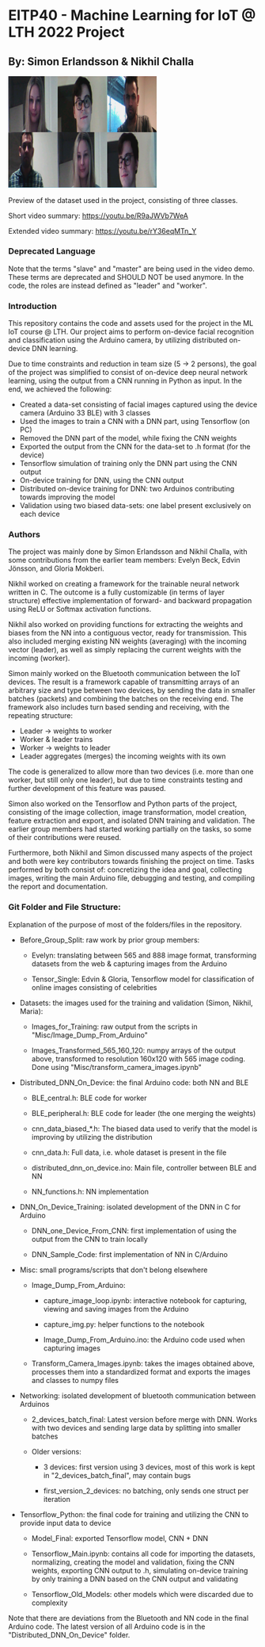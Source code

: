 # EITP40 - Machine Learning for IoT @ LTH 2022 Project
## By: Simon Erlandsson & Nikhil Challa

<img src="dataset_preview.png" alt="Preview of dataset]" width="300"/>

Preview of the dataset used in the project, consisting of three classes.

Short video summary: https://youtu.be/R9aJWVb7WeA

Extended video summary: https://youtu.be/rY36eqMTn_Y

### Deprecated Language
Note that the terms "slave" and "master" are being used in the video demo. These terms are deprecated and SHOULD NOT be used anymore. In the code, the roles are instead defined as "leader" and "worker".

### Introduction
This repository contains the code and assets used for the project in the ML IoT course @ LTH. Our project aims to perform on-device facial recognition and classification using the Arduino camera, by utilizing distributed on-device DNN learning.

Due to time constraints and reduction in team size (5 -> 2 persons), the goal of the project was simplified to consist of on-device deep neural network learning, using the output from a CNN running in Python as input. In the end, we achieved the following:

- Created a data-set consisting of facial images captured using the device camera (Arduino 33 BLE) with 3 classes
- Used the images to train a CNN with a DNN part, using Tensorflow (on PC)
- Removed the DNN part of the model, while fixing the CNN weights
- Exported the output from the CNN for the data-set to .h format (for the device)
- Tensorflow simulation of training only the DNN part using the CNN output
- On-device training for DNN, using the CNN output
- Distributed on-device training for DNN: two Arduinos contributing towards improving the model
- Validation using two biased data-sets: one label present exclusively on each device

### Authors
The project was mainly done by Simon Erlandsson and Nikhil Challa, with some contributions from the earlier team members: Evelyn Beck, Edvin Jönsson, and Gloria Mokberi.

Nikhil worked on creating a framework for the trainable neural network written in C. The outcome is a fully customizable (in terms of layer structure) effective implementation of forward- and backward propagation using ReLU or Softmax activation functions.

Nikhil also worked on providing functions for extracting the weights and biases from the NN into a contiguous vector, ready for transmission. This also included merging existing NN weights (averaging) with the incoming vector (leader), as well as simply replacing the current weights with the incoming (worker).

Simon mainly worked on the Bluetooth communication between the IoT devices. The result is a framework capable of transmitting arrays of an arbitrary size and type between two devices, by sending the data in smaller batches (packets) and combining the batches on the receiving end. The framework also includes turn based sending and receiving, with the repeating structure:

- Leader -> weights to worker
- Worker & leader trains
- Worker -> weights to leader
- Leader aggregates (merges) the incoming weights with its own

The code is generalized to allow more than two devices (i.e. more than one worker, but still only one leader), but due to time constraints testing and further development of this feature was paused.

Simon also worked on the Tensorflow and Python parts of the project, consisting of the image collection, image transformation, model creation, feature extraction and export, and isolated DNN training and validation. The earlier group members had started working partially on the tasks, so some of their contributions were reused.

Furthermore, both Nikhil and Simon discussed many aspects of the project and both were key contributors towards finishing the project on time. Tasks performed by both consist of: concretizing the idea and goal, collecting images, writing the main Arduino file, debugging and testing, and compiling the report and documentation.

### Git Folder and File Structure:
Explanation of the purpose of most of the folders/files in the repository.
- Before_Group_Split: raw work by prior group members:
  - Evelyn: translating between 565 and 888 image format, transforming datasets from the web & capturing images from the Arduino

  - Tensor_Single: Edvin & Gloria, Tensorflow model for classification of online images consisting of celebrities

- Datasets: the images used for the training and validation (Simon, Nikhil, Maria):
  - Images_for_Training: raw output from the scripts in "Misc/Image_Dump_From_Arduino"

  - Images_Transformed_565_160_120: numpy arrays of the output above, transformed to resolution 160x120 with 565 image coding. Done using "Misc/transform_camera_images.ipynb"

- Distributed_DNN_On_Device: the final Arduino code: both NN and BLE
  - BLE_central.h: BLE code for worker
  - BLE_peripheral.h: BLE code for leader (the one merging the weights)
  - cnn_data_biased_*.h: The biased data used to verify that the model is  improving by utilizing the distribution
  - cnn_data.h: Full data, i.e. whole dataset is present in the file
  - distributed_dnn_on_device.ino: Main file, controller between BLE and NN

  - NN_functions.h: NN implementation

- DNN_On_Device_Training: isolated development of the DNN in C for Arduino
  - DNN_one_Device_From_CNN: first implementation of using the output from the CNN to train locally

  - DNN_Sample_Code: first implementation of NN in C/Arduino

- Misc: small programs/scripts that don't belong elsewhere
  - Image_Dump_From_Arduino:

    - capture_image_loop.ipynb: interactive notebook for capturing, viewing and saving images from the Arduino

    - capture_img.py: helper functions to the notebook

    - Image_Dump_From_Arduino.ino: the Arduino code used when capturing images

  - Transform_Camera_Images.ipynb: takes the images obtained above, processes them into a standardized format and exports the images and classes to numpy files

- Networking: isolated development of bluetooth communication between Arduinos
  - 2_devices_batch_final: Latest version before merge with DNN. Works with two devices and sending large data by splitting into smaller batches
  - Older versions:

    - 3 devices: first version using 3 devices, most of this work is kept in "2_devices_batch_final", may contain bugs

    - first_version_2_devices: no batching, only sends one struct per iteration

- Tensorflow_Python: the final code for training and utilizing the CNN to provide input data to device
  - Model_Final: exported Tensorflow model, CNN + DNN

  - Tensorflow_Main.ipynb: contains all code for importing the datasets, normalizing, creating the model and validation, fixing the CNN weights, exporting CNN output to .h, simulating on-device training by only training a DNN based on the CNN output and validating

  - Tensorflow_Old_Models: other models which were discarded due to complexity

Note that there are deviations from the Bluetooth and NN code in the final Arduino code. The latest version of all Arduino code is in the "Distributed_DNN_On_Device" folder.

